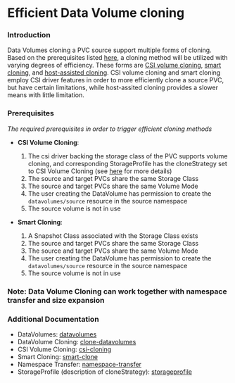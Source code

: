 # Efficient Data Volume cloning

### Introduction

Data Volumes cloning a PVC source support multiple forms of cloning. Based on the prerequisites listed [here](#Prerequisites), 
a cloning method will be utilized with varying degrees of efficiency. These forms are [CSI volume cloning](./csi-cloning.md), 
[smart cloning](./smart-clone.md), and [host-assisted cloning](./clone-datavolume.md). CSI volume cloning and smart cloning
employ CSI driver features in order to more efficiently clone a source PVC, but have certain limitations, 
while host-assited cloning provides a slower means with little limitation.

### Prerequisites
_The required prerequisites in order to trigger efficient cloning methods_
* **CSI Volume Cloning**:
    1) The csi driver backing the storage class of the PVC supports volume cloning, and corresponding StorageProfile has
       the cloneStrategy set to CSI Volume Cloning (see [here](./csi-cloning.md#Prerequisites) for more details)
    2) The source and target PVCs share the same Storage Class
    3) The source and target PVCs share the same Volume Mode
    4) The user creating the DataVolume has permission to create the `datavolumes/source` resource in the source namespace
    5) The source volume is not in use

* **Smart Cloning**:
    1) A Snapshot Class associated with the Storage Class exists
    2) The source and target PVCs share the same Storage Class
    3) The source and target PVCs share the same Volume Mode
    4) The user creating the DataVolume has permission to create the `datavolumes/source` resource in the source namespace
    5) The source volume is not in use

### Note: Data Volume Cloning can work together with namespace transfer and size expansion  

### Additional Documentation
* DataVolumes: [datavolumes](./datavolumes.md)
* DataVolume Cloning: [clone-datavolumes](./clone-datavolume.md)
* CSI Volume Cloning: [csi-cloning](./csi-cloning.md)
* Smart Cloning: [smart-clone](./smart-clone.md)
* Namespace Transfer: [namespace-transfer](./namespace-transfer.md)
* StorageProfile (description of cloneStrategy): [storageprofile](./storageprofile.md)
